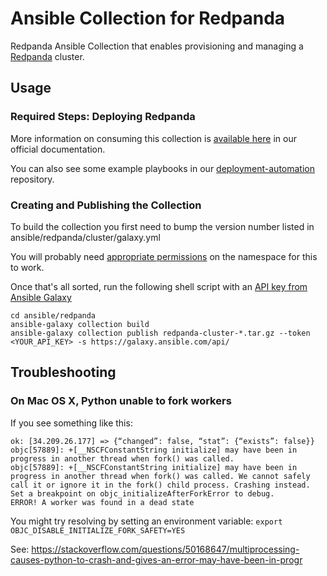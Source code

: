 # Ansible Collection for Redpanda

Redpanda Ansible Collection that enables provisioning and managing a [Redpanda](https://www.redpanda.com/) cluster.

## Usage

### Required Steps: Deploying Redpanda

More information on consuming this collection is [available here](https://docs.redpanda.com/docs/deploy/deployment-option/self-hosted/manual/production/production-deployment-automation/) in our official documentation. 

You can also see some example playbooks in our [deployment-automation](https://github.com/redpanda-data/deployment-automation/tree/main/ansible) repository. 

### Creating and Publishing the Collection

To build the collection you first need to bump the version number listed in ansible/redpanda/cluster/galaxy.yml

You will probably
need [appropriate permissions](https://galaxy.ansible.com/docs/contributing/namespaces.html#adding-administrators-to-a-namespace)
on the namespace for this to work.

Once that's all sorted, run the following shell script with
an [API key from Ansible Galaxy](https://galaxy.ansible.com/me/preferences)


```shell
cd ansible/redpanda
ansible-galaxy collection build
ansible-galaxy collection publish redpanda-cluster-*.tar.gz --token <YOUR_API_KEY> -s https://galaxy.ansible.com/api/
```

## Troubleshooting

### On Mac OS X, Python unable to fork workers

If you see something like this:

```
ok: [34.209.26.177] => {“changed”: false, “stat”: {“exists”: false}}
objc[57889]: +[__NSCFConstantString initialize] may have been in progress in another thread when fork() was called.
objc[57889]: +[__NSCFConstantString initialize] may have been in progress in another thread when fork() was called. We cannot safely call it or ignore it in the fork() child process. Crashing instead. Set a breakpoint on objc_initializeAfterForkError to debug.
ERROR! A worker was found in a dead state
```

You might try resolving by setting an environment variable:
`export OBJC_DISABLE_INITIALIZE_FORK_SAFETY=YES`

See: https://stackoverflow.com/questions/50168647/multiprocessing-causes-python-to-crash-and-gives-an-error-may-have-been-in-progr
